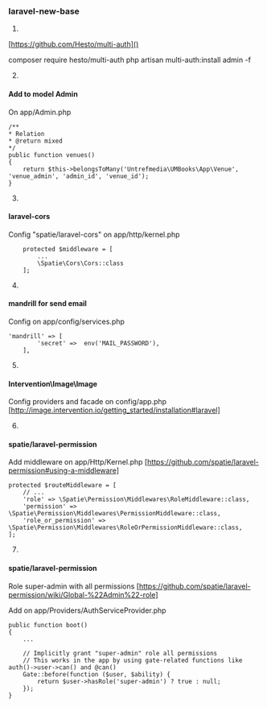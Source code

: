 ### laravel-new-base

1.

[https://github.com/Hesto/multi-auth]()

composer require hesto/multi-auth
php artisan multi-auth:install admin -f

2.
#### Add to model Admin
On app/Admin.php
```
/**
* Relation
* @return mixed
*/
public function venues()
{
    return $this->belongsToMany('Untrefmedia\UMBooks\App\Venue', 'venue_admin', 'admin_id', 'venue_id');
}
```

3.
#### laravel-cors
Config "spatie/laravel-cors" on app/http/kernel.php
```
    protected $middleware = [
        ...
        \Spatie\Cors\Cors::class
    ];
```

4.
#### mandrill for send email
Config on app/config/services.php
```
'mandrill' => [
        'secret' =>  env('MAIL_PASSWORD'),
    ],
```

5.
#### Intervention\Image\Image
Config providers and facade on config/app.php
[http://image.intervention.io/getting_started/installation#laravel]

6.
#### spatie/laravel-permission
Add middleware on app/Http/Kernel.php
[https://github.com/spatie/laravel-permission#using-a-middleware]
```
protected $routeMiddleware = [
    // ...
    'role' => \Spatie\Permission\Middlewares\RoleMiddleware::class,
    'permission' => \Spatie\Permission\Middlewares\PermissionMiddleware::class,
    'role_or_permission' => \Spatie\Permission\Middlewares\RoleOrPermissionMiddleware::class,
];
```

7.
#### spatie/laravel-permission
Role super-admin with all permissions
[https://github.com/spatie/laravel-permission/wiki/Global-%22Admin%22-role]

Add on app/Providers/AuthServiceProvider.php
```
public function boot()
{
    ...
    
    // Implicitly grant "super-admin" role all permissions
    // This works in the app by using gate-related functions like auth()->user->can() and @can()
    Gate::before(function ($user, $ability) {
        return $user->hasRole('super-admin') ? true : null;
    });
}
```